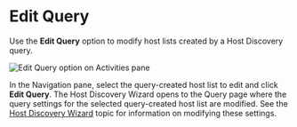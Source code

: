# Edit Query

Use the **Edit Query** option to modify host lists created by a Host Discovery query.

![Edit Query option on Activities pane](/img/product_docs/accessanalyzer/12.0/admin/hostmanagement/actions/editquery.webp)

In the Navigation pane, select the query-created host list to edit and click **Edit Query**. The
Host Discovery Wizard opens to the Query page where the query settings for the selected
query-created host list are modified. See the
[Host Discovery Wizard](/docs/accessanalyzer/12.0/admin/hostdiscovery/wizard/overview.md) topic for information on modifying
these settings.
